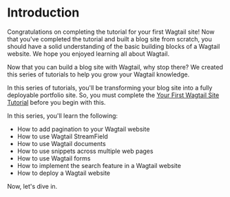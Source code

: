# Introduction

Congratulations on completing the tutorial for your first Wagtail site! Now that you've completed the tutorial and built a blog site from scratch, you should have a solid understanding of the basic building blocks of a Wagtail website. We hope you enjoyed learning all about Wagtail.

Now that you can build a blog site with Wagtail, why stop there? We created this series of tutorials to help you grow your Wagtail knowledge. 

In this series of tutorials, you'll be transforming your blog site into a fully deployable portfolio site. So, you must complete the [Your First Wagtail Site Tutorial]() before you begin with this.

In this series, you'll learn the following:
- How to add pagination to your Wagtail website
- How to use Wagtail StreamField
- How to use Wagtail documents
- How to use snippets across multiple web pages
- How to use Wagtail forms
- How to implement the search feature in a Wagtail website
- How to deploy a Wagtail website

Now, let's dive in.